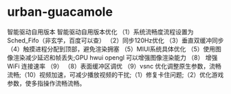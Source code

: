 # urban-guacamole
智能驱动自用版本
智能驱动自用版本优化 （1）系统流畅度流程设置为Sched_Fifo（非玄学，百度可以查） （2）同步120Hz优化 （3）垂直双缓冲同步 （4）触摸进程分配到顶部，避免渲染拥塞 （5）MIUI系统具体优化 （5）使用图像渲染减少延迟和帧丢失;GPU hwui opengl 可以增强图像渲染能力 （8） 增强 WiFi 连接速率 （9） （8）表面缓冲区调优 （9）vsnc 优化调整原生参数，流畅流畅;（10）视频加速，可减少播放视频的干扰;（1）修复卡住问题;（2）优化游戏参数，使多指操作流畅流畅。

